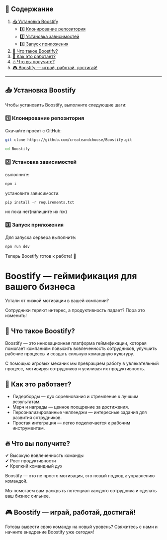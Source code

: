 ## 📖 Содержание 
1. [📥 Установка Boostify](#-установка-boostify)  
   - [1️⃣ Клонирование репозитория](#1️⃣-клонирование-репозитория)  
   - [2️⃣ Установка зависимостей](#2️⃣-установка-зависимостей)  
   - [3️⃣ Запуск приложения](#3️⃣-запуск-приложения) 
2. [🚀 Что такое Boostify?](#-что-такое-boostify)  
3. [🎯 Как это работает?](#-как-это-работает)  
4. [🔥 Что вы получите?](#-что-вы-получите)  
5. [🎮 Boostify — играй, работай, достигай!](#-boostify--играй-работай-достигай)  

---


## 📥 Установка Boostify  

Чтобы установить Boostify, выполните следующие шаги:  

### 1️⃣ Клонирование репозитория  
Скачайте проект с GitHub:  

```bash
git clone https://github.com/createandchoose/Boostify.git
```
```bash
cd Boostify
```

### 2️⃣ Установка зависимостей
выполните:

```bash
npm i
```

установите зависимости:

```
pip install -r requirements.txt
```
их пока нет(напишите их пж)
### 3️⃣ Запуск приложения
Для запуска сервера выполните:
```bash
npm run dev
```
Теперь Boostify готов к работе! 🚀


# Boostify — геймификация для вашего бизнеса  

Устали от низкой мотивации в вашей компании?  

Сотрудники теряют интерес, а продуктивность падает? Пора это изменить!  

## 🚀 Что такое Boostify?  
Boostify — это инновационная платформа геймификации, которая помогает компаниям повысить вовлеченность сотрудников, улучшить рабочие процессы и создать сильную командную культуру.  

С помощью игровых механик мы превращаем работу в увлекательный процесс, мотивируя сотрудников и усиливая их продуктивность.  

## 🎯 Как это работает?  
- Лидерборды — дух соревнования и стремление к лучшим результатам.  
- Мерч и награды — ценное поощрение за достижения.  
- Персонализированные челленджи — интересные задания для развития сотрудников.  
- Простая интеграция — легко подключается к рабочим инструментам.  

## 🔥 Что вы получите?  
✔ Высокую вовлеченность команды  
✔ Рост продуктивности  
✔ Крепкий командный дух  

Boostify — это не просто мотивация, это новый подход к управлению командой.  

Мы помогаем вам раскрыть потенциал каждого сотрудника и сделать ваш бизнес сильнее.  

## 🎮 Boostify — играй, работай, достигай!  

Готовы вывести свою команду на новый уровень? Свяжитесь с нами и начните внедрение Boostify уже сегодня!  
